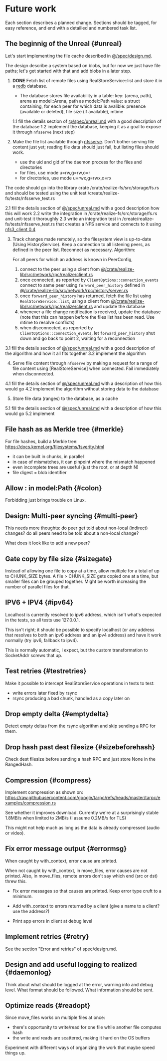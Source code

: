 # Future work

Each section describes a planned change. Sections should be tagged,
for easy reference, and end with a detailled and numbered task list.

## The beginnig of the Unreal {#unreal}

Let's start implementing the file cache described in [@/spec/design.md](design.md).

The design describe a system based on blobs, but for now we just have
file paths; let's get started with that and add blobs in a later step.

1. **DONE** Fetch list of remote files using RealStoreService::list and store it in a [redb](https://github.com/cberner/redb/tree/master) database.
   - The database stores file availability in a table:
      key: (arena, path), arena as model::Arena, path as model::Path
      value: a struct containing, for each peer for which data is avalible: presence (available or deleted), file size (if available), mtime

   1.1 fill the details section of [@/spec/unreal.md](unreal.md) with a good description of the database
   1.2 implement the database, keeping it as a goal to expose it through `nfsserve` (next step)

2. Make the file list available through [nfsserve](https://github.com/xetdata/nfsserve). Don't bother serving file content just yet; reading file data should just fail, but listing files should work.

    - use the uid and gid of the daemon process for the files and directories
    - for files, use mode u=rw,g=rw,o=r
    - for directories, use mode u=rwx,g=rwx,o=rx

  The code should go into the library crate
  /crate/realize-fs/src/storage/fs.rs and should be tested using the
  unit test /create/realize-fs/tests/nfsserve_test.rs

  2.1 fill the details section of [@/spec/unreal.md](unreal.md) with a good description how this will work
  2.2 write the integration in /crate/realize-fs/src/storage/fs.rs and unit-test it thoroughly
  2.3 write an integration test in /create/realize-fs/tests/nfsserve_test.rs that creates a NFS service
      and connects to it using [nfs3_client 0.4](https://crates.io/crates/nfs3_client/0.4.1)

3. Track changes made remotely, so the filesystem view is up-to-date (Using HistoryService). Keep a connection to all listening peers, as defined in the peer list. Reconnect as necessary.
    Algorithm:

     For all peers for which an address is known in PeerConfig,

     1. connect to the peer using a client from [@/crate/realize-lib/src/network/rpc/realize/client.rs](../crate/realize-lib/src/network/rpc/realize/client.rs)
     2. once connected, as reported by `ClientOptions::connection_events` connect to same peer using `forward_peer_history` defined in [@/crate/realize-lib/src/network/rpc/history/server.rs](../crate/realize-lib/src/network/rpc/history/server.rs)
     3. once `forward_peer_history` has returned, fetch the file list using `RealStoreService::list`, using a client from [@/crate/realize-lib/src/network/rpc/realize/client.rs](../crate/realize-lib/src/network/rpc/realize/client.rs) and update the database
     4. whenever a file change notification is received, update the database (note that this can happen before the files list has been read. Use mtime to resolve conflicts)
     5. when disconnected, as reported by `ClientOptions::connection_events`, let `forward_peer_history` shut down and go back to point 2, waiting for a reconnection

  3.1 fill the details section of [@/spec/unreal.md](unreal.md) with a good description of the algorithm and how it all fits together
  3.2 implement the algorithm

4. Serve file content through `nfsserve` by making a request for a
   range of file content using [RealStoreService] when connected. Fail
   immediately when disconnected.

  4.1 fill the details section of [@/spec/unreal.md](unreal.md) with a description of how this would go
  4.2 implement the algorithm without storing data to the database

5. Store file data (ranges) to the database, as a cache

  5.1 fill the details section of [@/spec/unreal.md](unreal.md) with a description of how this would go
  5.2 implement

## File hash as as Merkle tree {#merkle}

For file hashes, build a Merkle tree:
  https://docs.kernel.org/filesystems/fsverity.html

- it can be built in chunks, in parallel
- in case of mismatches, it can pinpoint where the mismatch happened
- even incomplete trees are useful (just the root, or at depth N)
- file digest = blob identifier

## Allow : in model:Path {#colon}

Forbidding just brings trouble on Linux.

## Design: Multi-peer syncing {#multi-peer}

This needs more thoughts: do peer get told about non-local (indirect)
changes? do all peers need to be told about a non-local change?

What does it look like to add a new peer?

## Gate copy by file size {#sizegate}

Instead of allowing one file to copy at a time, allow multiple for a total of up to CHUNK_SIZE bytes. A file > CHUNK_SIZE gets copied one at a time, but smaller files can be grouped together. Might be worth increasing the number of parallel files for that.

## IPV6 + IPV4 {#ipv64}

Localhost is currently resolved to ipv6 address, which isn't what's
expected in the tests, so all tests use 127.0.0.1.

This isn't right; it should be possible to specify localhost (or any
address that resolves to both an ipv6 address and an ipv4 address) and
have it work normally (try ipv6, fallback to ipv4).

This is normally automatic, I expect, but the custom transformation to
SocketAddr screws that up.

## Test retries {#testretries}

Make it possible to intercept RealStoreService operations in tests to test:

- write errors later fixed by rsync
- rsync producing a bad chunk, handled as a copy later on

## Drop empty delta {#emptydelta}

Detect empty deltas from the rsync algorithm and skip sending a RPC
for them.

## Drop hash past dest filesize {#sizebeforehash}

Check dest filesize before sending a hash RPC and just store None in
the RangedHash.

## Compression {#compress}

Implement compression as shown on:
https://raw.githubusercontent.com/google/tarpc/refs/heads/master/tarpc/examples/compression.rs

See whether it improves download. Currently we're at a surprisingly
stable 1.8MB/s when limited to 2MB/s (I assume 0.2MB/s for TLS)

This might not help much as long as the data is already compressed
(audio or video).

## Fix error message output {#errormsg}

When caught by with_context, error cause are printed.

When not caught by with_context, in move_files, error causes are not
printed. Also, in move_files, remote errors don't say which end (src
or dst) threw this.

- Fix error messages so that causes are printed. Keep error type cruft
  to a minimum.

- Add with_context to errors returned by a client (give a name to a
  client? use the address?)

- Print app errors in client at debug level

## Implement retries {#retry}

See the section "Error and retries" of spec/design.md.

## Design and add useful logging to realized {#daemonlog}

Think about what should be logged at the error, warning info and debug
level. What format should be followed. What information should be
sent.

## Optimize reads {#readopt}

Since move_files works on multiple files at once:
 - there's opportunity to write/read for one file while another file computes hash
 - the write and reads are scattered, making it hard on the OS buffers

Experiment with different ways of organizing the work that maybe speed
things up.
